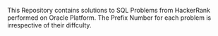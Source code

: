 This Repository contains solutions to SQL Problems from HackerRank performed on Oracle Platform.
The Prefix Number for each problem is irrespective of their diffculty.
